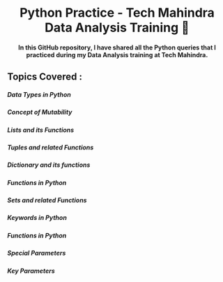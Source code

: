 <h1 align="center">Python Practice - Tech Mahindra Data Analysis Training 📄 </h1>
<h4 align="center">In this GitHub repository, I have shared all the Python queries that I practiced during my Data Analysis training at Tech Mahindra.</h4>

<h2 align="left">Topics Covered : </h2>
<h5 align="left">Data Types in Python</h5>
<h5 align="left">Concept of Mutability</h5>
<h5 align="left">Lists and its Functions</h5>
<h5 align="left">Tuples and related Functions</h5>
<h5 align="left">Dictionary and its functions</h5>
<h5 align="left">Functions in Python</h5>
<h5 align="left">Sets and related Functions</h5>
<h5 align="left">Keywords in Python</h5>
<h5 align="left">Functions in Python</h5>
<h5 align="left">Special Parameters</h5>
<h5 align="left">Key Parameters</h5>






